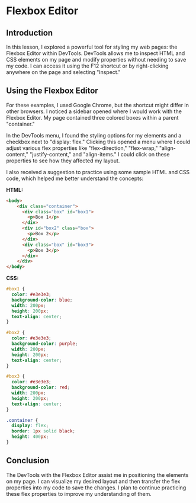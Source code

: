 # Flexbox Editor

## Introduction
In this lesson, I explored a powerful tool for styling my web pages: the Flexbox Editor within DevTools. DevTools allows me to inspect HTML and CSS elements on my page and modify properties without needing to save my code. I can access it using the F12 shortcut or by right-clicking anywhere on the page and selecting "Inspect."

## Using the Flexbox Editor
For these examples, I used Google Chrome, but the shortcut might differ in other browsers. I noticed a sidebar opened where I would work with the Flexbox Editor. My page contained three colored boxes within a parent "container." 

In the DevTools menu, I found the styling options for my elements and a checkbox next to "display: flex." Clicking this opened a menu where I could adjust various flex properties like "flex-direction," "flex-wrap," "align-content," "justify-content," and "align-items." I could click on these properties to see how they affected my layout. 

I also received a suggestion to practice using some sample HTML and CSS code, which helped me better understand the concepts:

**HTML:**
```html
<body>
    <div class="container">
      <div class="box" id="box1">
        <p>Box 1</p>
      </div>
      <div id="box2" class="box">
        <p>Box 2</p>
      </div>
      <div class="box" id="box3">
        <p>Box 3</p>
      </div>
    </div>
</body>
```

**CSS:**
```css
#box1 {
  color: #e3e3e3;
  background-color: blue;
  width: 200px;
  height: 200px;
  text-align: center;
}

#box2 {
  color: #e3e3e3;
  background-color: purple;
  width: 200px;
  height: 200px;
  text-align: center;
}

#box3 {
  color: #e3e3e3;
  background-color: red;
  width: 200px;
  height: 200px;
  text-align: center;
}

.container {
  display: flex;
  border: 1px solid black;
  height: 400px;
}
```

## Conclusion
The DevTools with the Flexbox Editor assist me in positioning the elements on my page. I can visualize my desired layout and then transfer the flex properties into my code to save the changes. I plan to continue practicing these flex properties to improve my understanding of them.
